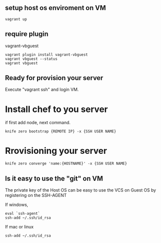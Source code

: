 ## setup host os enviroment on VM

```
vagrant up
```

## require plugin

vagrant-vbguest

```
vagrant plugin install vagrant-vbguest
vagrant vbguest --status
vagrant vbguest
```

## Ready for provision your server

Execute "vagrant ssh" and login VM.

# Install chef to you server

if first add node, next command.
```
knife zero bootstrap {REMOTE IP} -x {SSH USER NAME}
```

# Rrovisioning your server

```
knife zero converge 'name:{HOSTNAME}' -x {SSH USER NAME}
```

## Is it easy to use the "git" on VM

The private key of the Host OS can be easy to use the VCS on Guest OS by registering on the SSH-AGENT

If windows,

```
eval `ssh-agent`
ssh-add ~/.ssh/id_rsa
```
If mac or linux

```
ssh-add ~/.ssh/id_rsa
```
